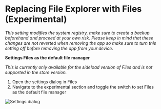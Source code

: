 # Replacing File Explorer with Files (Experimental)

*This setting modifies the system registry, make sure to create a backup beforehand and proceed at your own risk.
Please keep in mind that these changes are not reverted when removing the app so make sure to turn this setting off before removing the app from your device.*

**Settings Files as the default file manager**

*This is currently only available for the sideload version of Files and is not supported in the store version.*
1. Open the settings dialog in Files
2. Navigate to the experimental section and toggle the switch to set Files as the default file manager

![Settings dialog](/docs-resources/Settings-Dialog-Experimental.png)
